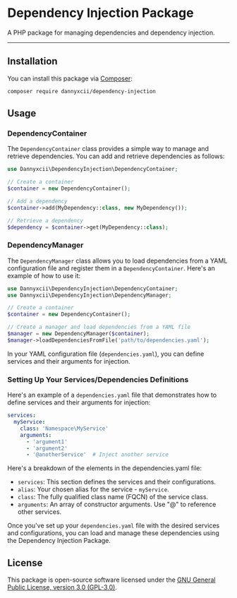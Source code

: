 # Dependency Injection Package

A PHP package for managing dependencies and dependency injection.

---

## Installation

You can install this package via [Composer](https://getcomposer.org/):

```bash
composer require dannyxcii/dependency-injection
```

## Usage

### DependencyContainer

The `DependencyContainer` class provides a simple way to manage and retrieve dependencies. You can add and retrieve 
dependencies as follows:

```php
use Dannyxcii\DependencyInjection\DependencyContainer;

// Create a container
$container = new DependencyContainer();

// Add a dependency
$container->add(MyDependency::class, new MyDependency());

// Retrieve a dependency
$dependency = $container->get(MyDependency::class);
```

### DependencyManager

The `DependencyManager` class allows you to load dependencies from a YAML configuration file and register them in a 
`DependencyContainer`. Here's an example of how to use it:

```php
use Dannyxcii\DependencyInjection\DependencyContainer;
use Dannyxcii\DependencyInjection\DependencyManager;

// Create a container
$container = new DependencyContainer();

// Create a manager and load dependencies from a YAML file
$manager = new DependencyManager($container);
$manager->loadDependenciesFromFile('path/to/dependencies.yaml');
```

In your YAML configuration file (`dependencies.yaml`), you can define services and their arguments for injection.

### Setting Up Your Services/Dependencies Definitions

Here's an example of a `dependencies.yaml` file that demonstrates how to define services and their arguments for injection:

```yaml
services:
  myService:
    class: 'Namespace\MyService'
    arguments:
      - 'argument1'
      - 'argument2'
      - '@anotherService'  # Inject another service
```

Here's a breakdown of the elements in the dependencies.yaml file:

- `services`: This section defines the services and their configurations.
- `alias`: Your chosen alias for the service - `myService`.
- `class`: The fully qualified class name (FQCN) of the service class.
- `arguments`: An array of constructor arguments. Use "@" to reference other services.

Once you've set up your `dependencies.yaml` file with the desired services and configurations, you can load and manage 
these dependencies using the Dependency Injection Package.

## License

This package is open-source software licensed under the [GNU General Public License, version 3.0 (GPL-3.0)](https://opensource.org/licenses/GPL-3.0).